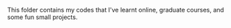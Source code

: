 This folder contains my codes that I've learnt online, graduate courses, and some fun small projects.
